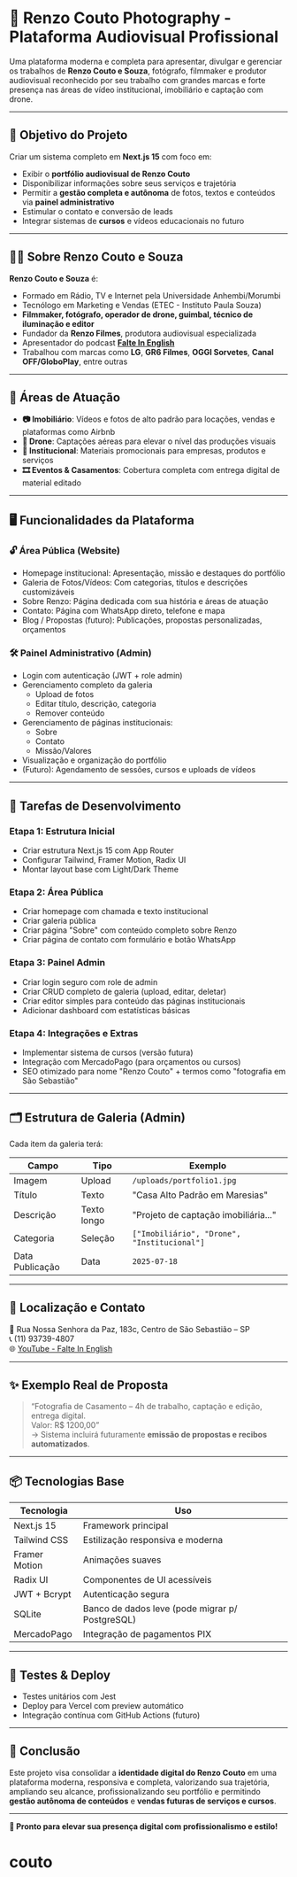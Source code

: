 # 📸 Renzo Couto Photography - Plataforma Audiovisual Profissional

Uma plataforma moderna e completa para apresentar, divulgar e gerenciar os trabalhos de **Renzo Couto e Souza**, fotógrafo, filmmaker e produtor audiovisual reconhecido por seu trabalho com grandes marcas e forte presença nas áreas de vídeo institucional, imobiliário e captação com drone.

---

## 🎯 Objetivo do Projeto

Criar um sistema completo em **Next.js 15** com foco em:

- Exibir o **portfólio audiovisual de Renzo Couto**
- Disponibilizar informações sobre seus serviços e trajetória
- Permitir a **gestão completa e autônoma** de fotos, textos e conteúdos via **painel administrativo**
- Estimular o contato e conversão de leads
- Integrar sistemas de **cursos** e vídeos educacionais no futuro

---

## 🧑‍💼 Sobre Renzo Couto e Souza

**Renzo Couto e Souza** é:

- Formado em Rádio, TV e Internet pela Universidade Anhembi/Morumbi
- Tecnólogo em Marketing e Vendas (ETEC - Instituto Paula Souza)
- **Filmmaker, fotógrafo, operador de drone, guimbal, técnico de iluminação e editor**
- Fundador da **Renzo Filmes**, produtora audiovisual especializada
- Apresentador do podcast [**Falte In English**](https://www.youtube.com/@falteinoingles)
- Trabalhou com marcas como **LG**, **GR6 Filmes**, **OGGI Sorvetes**, **Canal OFF/GloboPlay**, entre outras

---

## 📌 Áreas de Atuação

- **📷 Imobiliário**: Vídeos e fotos de alto padrão para locações, vendas e plataformas como Airbnb
- **🚁 Drone**: Captações aéreas para elevar o nível das produções visuais
- **🏢 Institucional**: Materiais promocionais para empresas, produtos e serviços
- **🎞️ Eventos & Casamentos**: Cobertura completa com entrega digital de material editado

---

## 🖥️ Funcionalidades da Plataforma

### 🔓 Área Pública (Website)

- Homepage institucional: Apresentação, missão e destaques do portfólio
- Galeria de Fotos/Vídeos: Com categorias, títulos e descrições customizáveis
- Sobre Renzo: Página dedicada com sua história e áreas de atuação
- Contato: Página com WhatsApp direto, telefone e mapa
- Blog / Propostas (futuro): Publicações, propostas personalizadas, orçamentos

### 🛠️ Painel Administrativo (Admin)

- Login com autenticação (JWT + role admin)
- Gerenciamento completo da galeria
  - Upload de fotos
  - Editar título, descrição, categoria
  - Remover conteúdo
- Gerenciamento de páginas institucionais:
  - Sobre
  - Contato
  - Missão/Valores
- Visualização e organização do portfólio
- (Futuro): Agendamento de sessões, cursos e uploads de vídeos

---

## 📐 Tarefas de Desenvolvimento

### Etapa 1: Estrutura Inicial

- Criar estrutura Next.js 15 com App Router
- Configurar Tailwind, Framer Motion, Radix UI
- Montar layout base com Light/Dark Theme

### Etapa 2: Área Pública

- Criar homepage com chamada e texto institucional
- Criar galeria pública
- Criar página "Sobre" com conteúdo completo sobre Renzo
- Criar página de contato com formulário e botão WhatsApp

### Etapa 3: Painel Admin

- Criar login seguro com role de admin
- Criar CRUD completo de galeria (upload, editar, deletar)
- Criar editor simples para conteúdo das páginas institucionais
- Adicionar dashboard com estatísticas básicas

### Etapa 4: Integrações e Extras

- Implementar sistema de cursos (versão futura)
- Integração com MercadoPago (para orçamentos ou cursos)
- SEO otimizado para nome "Renzo Couto" + termos como "fotografia em São Sebastião"

---

## 🗂️ Estrutura de Galeria (Admin)

Cada item da galeria terá:

| Campo           | Tipo         | Exemplo                                      |
|------------------|--------------|----------------------------------------------|
| Imagem          | Upload       | `/uploads/portfolio1.jpg`                    |
| Título          | Texto        | "Casa Alto Padrão em Maresias"               |
| Descrição       | Texto longo  | "Projeto de captação imobiliária..."         |
| Categoria       | Seleção      | `["Imobiliário", "Drone", "Institucional"]`  |
| Data Publicação | Data         | `2025-07-18`                                 |

---

## 📍 Localização e Contato

📍 Rua Nossa Senhora da Paz, 183c, Centro de São Sebastião – SP  
📞 (11) 93739-4807  
🌐 [YouTube - Falte In English](https://www.youtube.com/@falteinoingles)

---

## ✨ Exemplo Real de Proposta

> “Fotografia de Casamento – 4h de trabalho, captação e edição, entrega digital.  
Valor: R$ 1200,00”  
→ Sistema incluirá futuramente **emissão de propostas e recibos automatizados**.

---

## 📦 Tecnologias Base

| Tecnologia    | Uso                                           |
|---------------|-----------------------------------------------|
| Next.js 15    | Framework principal                           |
| Tailwind CSS  | Estilização responsiva e moderna              |
| Framer Motion | Animações suaves                             |
| Radix UI      | Componentes de UI acessíveis                 |
| JWT + Bcrypt  | Autenticação segura                          |
| SQLite        | Banco de dados leve (pode migrar p/ PostgreSQL) |
| MercadoPago   | Integração de pagamentos PIX                 |

---

## 🧪 Testes & Deploy

- Testes unitários com Jest
- Deploy para Vercel com preview automático
- Integração contínua com GitHub Actions (futuro)

---

## 📝 Conclusão

Este projeto visa consolidar a **identidade digital do Renzo Couto** em uma plataforma moderna, responsiva e completa, valorizando sua trajetória, ampliando seu alcance, profissionalizando seu portfólio e permitindo **gestão autônoma de conteúdos** e **vendas futuras de serviços e cursos**.

---

**🚀 Pronto para elevar sua presença digital com profissionalismo e estilo!**
# couto

